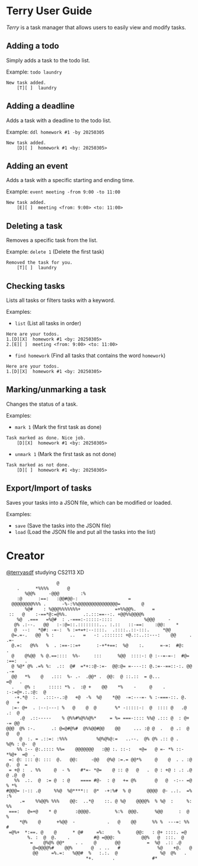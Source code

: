 # Terry User Guide

*Terry* is a task manager that allows users to easily view and modify tasks.

## Adding a todo

Simply adds a task to the todo list.

Example: `todo laundry`

```
New task added.
	[T][ ]  laundry
```

## Adding a deadline

Adds a task with a deadline to the todo list.

Example: `ddl homework #1 -by 20250305`

```
New task added.
	[D][ ]  homework #1 <by: 20250305>
```


## Adding an event

Adds a task with a specific starting and ending time.

Example: `event meeting -from 9:00 -to 11:00`

```
New task added.
	[E][ ]  meeting <from: 9:00> <to: 11:00>
```

## Deleting a task

Removes a specific task from the list.

Example: `delete 1` (Delete the first task)
```
Removed the task for you.
	[T][ ]  laundry
```

## Checking tasks

Lists all tasks or filters tasks with a keyword.

Examples:

- `list` (List all tasks in order)
```
Here are your todos.
1.[D][X]  homework #1 <by: 20250305>
2.[E][ ]  meeting <from: 9:00> <to: 11:00>
```

- `find homework` (Find all tasks that contains the word `homework`)
```
Here are your todos.
1.[D][X]  homework #1 <by: 20250305>
```

## Marking/unmarking a task

Changes the status of a task.

Examples:

- `mark 1` (Mark the first task as done)
```
Task marked as done. Nice job.
	[D][X]  homework #1 <by: 20250305>
```

- `unmark 1` (Mark the first task as not done)
```
Task marked as not done.
	[D][ ]  homework #1 <by: 20250305>
```

## Export/Import of tasks

Saves your tasks into a JSON file, which can be modified or loaded.

Examples:
- `save` (Save the tasks into the JSON file)
- `load` (Load the JSON file and put all the tasks into the list)

# Creator
[@terryasdf](https://github.com/terryasdf) studying CS2113 XD

```
                   @                                                            
    .      *%%%%       @                                                        
       %@@%     -@@@        :%                                                  
    :@      :==:   :@@#@@-:                   =                                 
  @@@@@@@@%%% .      -%-:%%@@@@@@@@@@@@@@@=        @                            
       %@#    : %@@@%%%%%%%+             =+%%@@%.      =                        
 ::   @    :-==*@:=@%%.      .:.:::==--:. +@@%%@@@@%                            
    %@  .===   =%@#  : .-===:-:::::-::::            %@@@     -                  
   @% .:--.   @@   :-:@=::.::::::::... :.::   ::-==:    :@@:    *               
   @  --:   *@#: -=-:  % :=+=+:--::::.  .::::..::-:::.     *@@                  
  @=.=-.   @@  % :      ..   =   -: .::::::: +@.::..::---:    @@     .    .=-   
  @.=:   @%%   %  . :==-::=+      :-+*+==:  %@    :.      =-=:  #@:          .  
  @    @%@@  % @.==::::  %%-     :::      %@@  ::::-: @ :--=-=-:  #@= :==:   .  
  @ %@* @% .=% %:  .::  @#  =*+::@-:=-  @@:@= =----:: @.:=--==::-:. @@ .-=      
  @@   *%    @   .:::  %- .-  .@@* .  @@:  @ ::.::  = @...           =@   .     
  .    @% :     ::::: *% .  :@ +    @@    *%    -     @    . :-:=@+.:.:@:  @    
   -+.*@  :.  .:::--.:@   +@  -%  %@    *@@  -=:---=- % :-===-::. @.    @   +   
  :=- @+  . :--:---: %   @    @  @       %* -:::::-:  @  :::: @   .@ .:  @      
     .@  .::-----    % @%%#%@%%@%*     = %= ===-:::: %%@ .::: @  : @+ -= @@     
@@@  @% :-.      .: @=@#@%#  @%%@@#@@    @@     ... :@ @  .   @ .:  @     @   @ 
     @  :. = .::=: :%%%           %@%@%@:=   ..--.  @% @% .:: @ .   %@% : @-  @ 
    %% :-- @:.:::: %%=    @@@@@@@   :@@ :. ::-:   +@=   @ =- *% ::- *%@+  =@  . 
 =: @: ::: @: :::  @.   @@:     -@@   @%@ :=.= @@*%     @    @  . . :@ @.  @  = 
 = +@ :  . %%     @  - %    #*=- *@=    @ :: @   @   .  @ : +@ : .: .@  @ .@  @ 
   %%  .:.  @  := @  : @    ==== #@-  : @   += @%       @   @  -:-- =@  % *%    
#@@@= :-:: .@     %%@  %@****::  @*  -+:%#  % @      @@@@  @- ..:.  =%   :%     
     .=    %%@@% %%%    @@:  ..*@    ::. @ %@    @@@@%  % %@  :     %:   %%     
 ===:   @=+@    * @       :@@@@.         %:%  @@@.      %@@      :  @    %      
     *@%    @      +%@@  -            .   @    @@      %% %  ---=: %%   #       
 =@%+  *:==. @    @      * @#     =%:     %      @@:   : @+ ::::. =@            
        %. :  @  @.    .         #@ =@@@:          @@%   @  :::.  @             
         =    @%@% @@*    . .    @       @@          =  %@  .:: .@              
          @=@@@@%#    @@%       @  . ..   #              %@    +@.   @          
          @@     =%.=:   %@@#  %   :.:.  @                %@  @%   .            
                              *+.       .              #*                       
```